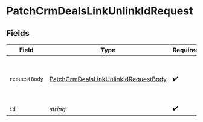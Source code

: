 # PatchCrmDealsLinkUnlinkIdRequest


## Fields

| Field                                                                                                   | Type                                                                                                    | Required                                                                                                | Description                                                                                             |
| ------------------------------------------------------------------------------------------------------- | ------------------------------------------------------------------------------------------------------- | ------------------------------------------------------------------------------------------------------- | ------------------------------------------------------------------------------------------------------- |
| `requestBody`                                                                                           | [PatchCrmDealsLinkUnlinkIdRequestBody](../../models/operations/patchcrmdealslinkunlinkidrequestbody.md) | :heavy_check_mark:                                                                                      | Linked / Unlinked contacts and companies ids.                                                           |
| `id`                                                                                                    | *string*                                                                                                | :heavy_check_mark:                                                                                      | N/A                                                                                                     |